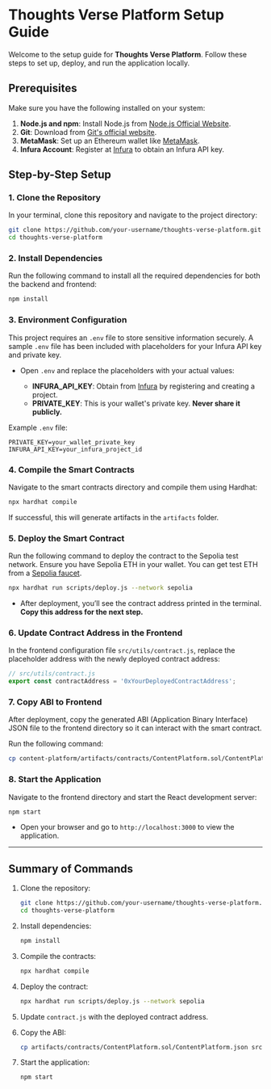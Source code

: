 # Thoughts Verse Platform Setup Guide

Welcome to the setup guide for **Thoughts Verse Platform**. Follow these steps to set up, deploy, and run the application locally.

## Prerequisites

Make sure you have the following installed on your system:

1. **Node.js and npm**: Install Node.js from [Node.js Official Website](https://nodejs.org).
2. **Git**: Download from [Git's official website](https://git-scm.com).
3. **MetaMask**: Set up an Ethereum wallet like [MetaMask](https://metamask.io).
4. **Infura Account**: Register at [Infura](https://infura.io/) to obtain an Infura API key.

## Step-by-Step Setup

### 1. Clone the Repository

In your terminal, clone this repository and navigate to the project directory:

```bash
git clone https://github.com/your-username/thoughts-verse-platform.git
cd thoughts-verse-platform
```

### 2. Install Dependencies

Run the following command to install all the required dependencies for both the backend and frontend:

```bash
npm install
```

### 3. Environment Configuration

This project requires an `.env` file to store sensitive information securely. A sample `.env` file has been included with placeholders for your Infura API key and private key.

- Open `.env` and replace the placeholders with your actual values:

  - **INFURA_API_KEY**: Obtain from [Infura](https://infura.io/) by registering and creating a project.
  - **PRIVATE_KEY**: This is your wallet's private key. **Never share it publicly.**

Example `.env` file:

```env
PRIVATE_KEY=your_wallet_private_key
INFURA_API_KEY=your_infura_project_id
```

### 4. Compile the Smart Contracts

Navigate to the smart contracts directory and compile them using Hardhat:

```bash
npx hardhat compile
```

If successful, this will generate artifacts in the `artifacts` folder.

### 5. Deploy the Smart Contract

Run the following command to deploy the contract to the Sepolia test network. Ensure you have Sepolia ETH in your wallet. You can get test ETH from a [Sepolia faucet](https://sepoliafaucet.com/).

```bash
npx hardhat run scripts/deploy.js --network sepolia
```

- After deployment, you’ll see the contract address printed in the terminal. **Copy this address for the next step.**

### 6. Update Contract Address in the Frontend

In the frontend configuration file `src/utils/contract.js`, replace the placeholder address with the newly deployed contract address:

```javascript
// src/utils/contract.js
export const contractAddress = '0xYourDeployedContractAddress';
```

### 7. Copy ABI to Frontend

After deployment, copy the generated ABI (Application Binary Interface) JSON file to the frontend directory so it can interact with the smart contract.

Run the following command:

```bash
cp content-platform/artifacts/contracts/ContentPlatform.sol/ContentPlatform.json content-platform-frontend/src/abis/ContentPlatform.json
```

### 8. Start the Application

Navigate to the frontend directory and start the React development server:

```bash
npm start
```

- Open your browser and go to `http://localhost:3000` to view the application.

---

## Summary of Commands

1. Clone the repository:
   ```bash
   git clone https://github.com/your-username/thoughts-verse-platform.git
   cd thoughts-verse-platform
   ```

2. Install dependencies:
   ```bash
   npm install
   ```

3. Compile the contracts:
   ```bash
   npx hardhat compile
   ```

4. Deploy the contract:
   ```bash
   npx hardhat run scripts/deploy.js --network sepolia
   ```

5. Update `contract.js` with the deployed contract address.

6. Copy the ABI:
   ```bash
   cp artifacts/contracts/ContentPlatform.sol/ContentPlatform.json src/abis/
   ```

7. Start the application:
   ```bash
   npm start
   ```

